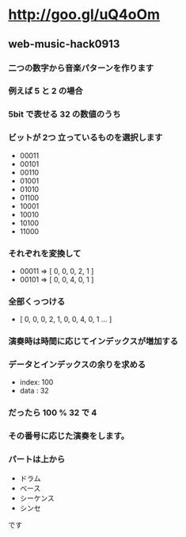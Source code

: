 # http://goo.gl/uQ4oOm

## web-music-hack0913

### 二つの数字から音楽パターンを作ります

### 例えば 5 と 2 の場合

### 5bit で表せる 32 の数値のうち

### ビットが 2つ 立っているものを選択します

 - 00011
 - 00101
 - 00110
 - 01001
 - 01010
 - 01100
 - 10001
 - 10010
 - 10100
 - 11000

### それぞれを変換して

  - 00011 => [ 0, 0, 0, 2, 1 ]
  - 00101 => [ 0, 0, 4, 0, 1 ]

### 全部くっつける

  - [ 0, 0, 0, 2, 1, 0, 0, 4, 0, 1 ... ]

### 演奏時は時間に応じてインデックスが増加する

### データとインデックスの余りを求める

  - index: 100
  - data : 32

### だったら 100 % 32 で 4

### その番号に応じた演奏をします。

### パートは上から

  - ドラム
  - ベース
  - シーケンス
  - シンセ

です
